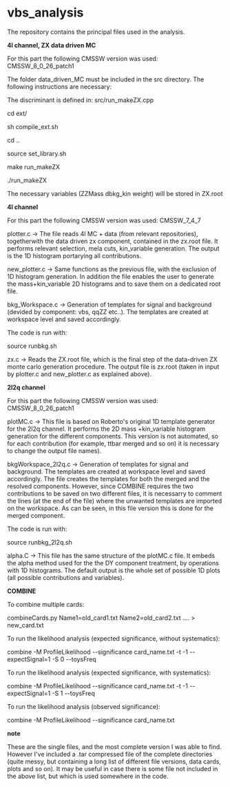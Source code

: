 # vbs_analysis
The repository contains the principal files used in the analysis.

<b> 4l channel, ZX data driven MC </b>

For this part the following CMSSW version was used: CMSSW_8_0_26_patch1

The folder data_driven_MC must be included in the src directory.
The following instructions are necessary:

The discriminant is defined in: src/run_makeZX.cpp

cd ext/

sh compile_ext.sh

cd ..

source set_library.sh

make run_makeZX

./run_makeZX

The necessary variables (ZZMass dbkg_kin weight) will be stored in ZX.root

<b> 4l channel </b>

For this part the following CMSSW version was used: CMSSW_7_4_7

plotter.c -> The file reads 4l MC + data (from relevant repositories), togetherwith the data driven zx component, contained in the zx.root file. It performs relevant selection, mela cuts, kin_variable generation. The output is the 1D histogram portarying all contributions.

new_plotter.c -> Same functions as the previous file, with the exclusion of 1D histogram generation. In addition the file enables the user to generate the mass+kin_variable 2D histograms and to save them on a dedicated root file.

bkg_Workspace.c -> Generation of templates for signal and background (devided by component: vbs, qqZZ etc..). The templates are created at workspace level and saved accordingly.

The code is run with:

source runbkg.sh 

zx.c -> Reads the ZX.root file, which is the final step of the data-driven ZX monte carlo generation procedure. The output file is zx.root (taken in input by plotter.c and new_plotter.c as explained above).

<b> 2l2q channel </b>

For this part the following CMSSW version was used: CMSSW_8_0_26_patch1

plotMC.c -> This file is based on Roberto's original 1D template generator for the 2l2q channel. It performs the 2D mass +kin_variable histogram generation for the different components. This version is not automated, so for each contribution (for example, ttbar merged and so on) it is necessary to change the output file names). 

bkgWorkspace_2l2q.c -> Generation of templates for signal and background. The templates are created at workspace level and saved accordingly. The file creates the templates for both the merged and the resolved components. However, since COMBINE requires the two contributions to be saved on two different files, it is necessarry to comment the lines (at the end of the file) where the unwanted templates are imported on the workspace. As can be seen, in this file version this is done for the merged component.

The code is run with:

source runbkg_2l2q.sh 

alpha.C -> This file has the same structure of the plotMC.c file. It embeds the alpha method used for the the DY component treatment, by operations with 1D histograms. The default output is the whole set of possible 1D plots (all possible contributions and variables). 

<b> COMBINE </b>

To combine multiple cards: 

combineCards.py Name1=old_card1.txt Name2=old_card2.txt .... > new_card.txt

To run the likelihood analysis (expected significance, without systematics): 

combine -M ProfileLikelihood --significance card_name.txt -t -1 --expectSignal=1 -S 0 --toysFreq

To run the likelihood analysis (expected significance, with systematics): 

combine -M ProfileLikelihood --significance card_name.txt -t -1 --expectSignal=1 -S 1 --toysFreq

To run the likelihood analysis (observed significance): 

combine -M ProfileLikelihood --significance card_name.txt 


<b> note </b>

These are the single files, and the most complete version I was able to find. However I've included a .tar compressed file of the complete directories (quite messy, but containing a long list of different file versions, data cards, plots and so on). It may be useful in case there is some file not included in the above list, but which is used somewhere in the code.
